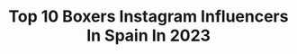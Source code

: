 ---
title: Top 10 Boxers Instagram Influencers In Spain In 2023
description: >-
  Find top boxers Instagram influencers in Spain in 2023. Most popular hashtags: #boxer #boxing #dog #boxerdog.
platform: Instagram
hits: 30
text_top: Identify the top-rated Instagram accounts on inBeat.
text_bottom: inBeat has 30 Instagram influencers like this in Spain for you to contact.
profiles:
  - username: "maravillaalonso"
    fullname: >-
      Jonathan Maravilla Alonso
    bio: >-
      ► Olympian in London 2012 • ► Professional Boxer 20-1 • ► Model & Actor. ► PROZIS 10%: MARAVILLA10 ⇩ 📍Spain| RD
    location: "Spain"
    followers: 205359
    engagement: 510
    commentsToLikes: 0.009717
    id: ck55ls2172a5c0i118ej755l7
    verified: true
    hashtags: "#fitness, #summer, #model, #friends"
  - username: "jennifitbox"
    fullname: >-
      Jennifer ‘Bam Bam’ Fernández
    bio: >-
      🥊 National team boxer -57kgs 🇪🇸 Spain championship x4🥇 🇪🇺 5 º place European championship 2019 ▫️Odivelas cup 2019🥇 ▫️Boxam x2🥉x1🥈 🇪🇸Roadtotokyo2020🇯🇵
    location: "Spain"
    followers: 6943
    engagement: 956
    commentsToLikes: 0.048149
    id: ck9hbpj3ehwsp0j78t7vmv8dx
    verified: false
    hashtags: "#smile, #redcorner, #amateurboxing, #sportoutfit"
  - username: "ariginal_boxer"
    fullname: >-
      📸ARI and TANGO📸
    bio: >-
      📸Boxers models📸 🎾tennis balls lovers🎾
    location: "Spain"
    followers: 19385
    engagement: 720
    commentsToLikes: 0.019211
    id: ck0u9axr89eiu0i19dnvdhr2r
    verified: false
    hashtags: "#boxerlove, #boxerpuppy, #boxerworld, #boxeraddict"
  - username: "luisdelgado_ink"
    fullname: >-
      🐾BOXER lover.GoPRO. 📸TRAVELS📸®
    bio: >-
      📍MALLORCA.Spain 🇪🇸 🐾DOG Lover 🐾 @ariginal_boxer 💉INKED💉.📸. 🛫Traveller🛬 @backpacker_inked
    location: "Spain"
    followers: 19640
    engagement: 304
    commentsToLikes: 0.024095
    id: ck136r6hp7uwx0i1998fptvpv
    verified: false
    hashtags: "#boxerlove, #doglover, #boxerdogs, #boxerdogfans"
  - username: "katharina_thanderz"
    fullname: >-
      Katharina E. Thanderz
    bio: >-
      🏅World WBC interim champion 🏅European champion (EBU) 🏅International WBC champion 🏅 Record: 13-1 🇳🇴+🇪🇸 🏅Team Sauerland Boxer @betssonnorge
    location: "Spain"
    followers: 16617
    engagement: 549
    commentsToLikes: 0.047133
    id: ck8t0elyart0u0j78ekuto4sg
    verified: true
    hashtags: "#vitobest, #fight, #katharinathanderz, #betsson"
  - username: "boxer_neka"
    fullname: >-
      NEKA | TrastoNeka 🚍
    bio: >-
      🐕 Neka, Andrea y Sergio 👩🏽‍🤝‍👨🏼 📸 Capturando momentos 🌿 Movimiento #limpiatuparaiso 🐾 Tips del día a día con tu perro
    location: "Spain"
    followers: 13577
    engagement: 646
    commentsToLikes: 0.113691
    id: ck5zt2b9ezlx80i14h5ihltmf
    verified: false
    hashtags: "#boxer, #boxerlife, #travel, #turismo"
  - username: "paulaellisfit"
    fullname: >-
      PAULA ELLIS
    bio: >-
      CEO @myfitlife.es 📲Asesorías Online Psicóloga Salud&Deporte🧠 Máster Nutrición-Entreno🍏 Máster Dirección Deportiva🏋🏼‍♀️ 💌paulaellisfit@gmail.com
    location: "Spain"
    followers: 62735
    engagement: 306
    commentsToLikes: 0.056789
    id: ck5hcfoq0hu560i11nl5nt23b
    verified: false
    hashtags: "#brilla, #bestrong, #nutricion, #fight"
  - username: "delprado.sergio"
    fullname: >-
      Sergio
    bio: >-
      生き甲斐 📍 Mᴀᴅʀɪᴅ • Sᴘᴀɪɴ ♑ 𝕿𝖍𝖊 𝖙𝖊𝖒𝖕𝖙 𝖋𝖔𝖗 𝖌𝖗𝖊𝖆𝖙𝖓𝖊𝖘𝖘 𝖎𝖘 𝖙𝖍𝖊 𝖇𝖎𝖌𝖌𝖊𝖘𝖙 𝖉𝖗𝖚𝖌 𝖎𝖓 𝖙𝖍𝖊 𝖜𝖔𝖗𝖑𝖉
    location: "Spain"
    followers: 752
    engagement: 3630
    commentsToLikes: 0.040372
    id: ck0u2f18pzqiy0i19b5pch3w6
    verified: false
    hashtags: "#vapormax, #house, #misfitsclix, #nike"
  - username: "asturiasconpanda"
    fullname: >-
      Panda 🐼
    bio: >-
      ¡Hola mundo! Hello! 🚹 Border Collie asturiano 📍Gijón, Asturias 💜 Enamorado de 🏔, 🌿, 🍖, 🍌 y 💩 📸 Miembro de @pasion_por_asturias_
    location: "Spain"
    followers: 3618
    engagement: 951
    commentsToLikes: 0.111084
    id: ck8t4g6rk6opj0j78wn8wp05h
    verified: false
    hashtags: "#bordercollielovers, #hiking, #bordercolliegram, #pasion"
  - username: "gianmarco.onestini"
    fullname: >-
      GIANMARCO ONESTINI
    bio: >-
      📩 info@gianmarcoonestini.com
    location: "Spain"
    followers: 732924
    engagement: 227
    commentsToLikes: 0.182081
    id: ck9h9qjdi9kdj0j7803sqd5u8
    verified: true
    hashtags: "#italy, #espa, #mexico, #chile"
---